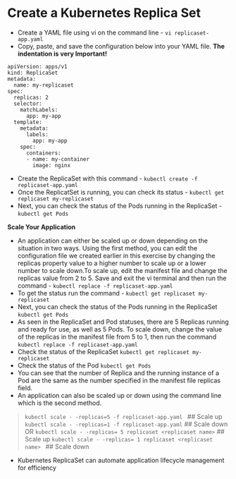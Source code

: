 # Create a Kubernetes Replica Set 

* Create a YAML file using vi on the command line - `vi replicaset-app.yaml`
* Copy, paste, and save the configuration below into your YAML file. **The indentation is very Important!**

```
apiVersion: apps/v1
kind: ReplicaSet
metadata:
  name: my-replicaset
spec:
  replicas: 2
  selector:
    matchLabels:
      app: my-app
  template:
    metadata:
      labels:
        app: my-app
    spec:
      containers:
      - name: my-container
        image: nginx
```
* Create the ReplicaSet with this command - `kubectl create -f replicaset-app.yaml`
* Once the ReplicatSet is running, you can check its status - `kubectl get replicaset my-replicaset`
* Next, you can check the status of the Pods running in the ReplicaSet - `kubectl get Pods` 

**Scale Your Application**

* An application can either be scaled up or down depending on the situation in two ways. Using the first method, you can edit the configuration file we created earlier in this exercise by changing the replicas property value to a higher number to scale up or a lower number to scale down.To scale up, edit the manifest file and change the replicas value from 2 to 5. Save and exit the vi terminal and then run the command - `kubectl replace -f replicaset-app.yaml`
* To get the status run the command - `kubectl get replicaset my-replicaset`
* Next, you can check the status of the Pods running in the ReplicaSet `kubectl get Pods`
* As seen in the ReplicaSet and Pod statuses, there are 5 Replicas running and ready for use, as well as 5 Pods. To scale down, change the value of the replicas in the manifest file from 5 to 1, then run the command `kubectl replace -f replicaset-app.yaml` 
* Check the status of the ReplicaSet `kubectl get replicaset my-replicaset`
* Check the status of the Pod `kubectl get Pods`
* You can see that the number of Replica and the running instance of a Pod are the same as the number specified in the manifest file replicas field.
* An application can also be scaled up or down using the command line which is the second method.
> `kubectl scale - -replicas=5 -f replicaset-app.yaml `  ## Scale up
> `kubectl scale - -replicas=1 -f replicaset-app.yaml`  ## Scale down
OR
> `kubectl scale - -replicas= 5 replicaset <replicaset name>`   ## Scale up
> `kubectl scale - -replicas= 1 replicaset <replicaset name> `  ## Scale down
* Kubernetes ReplicaSet can automate application lifecycle management for efficiency






